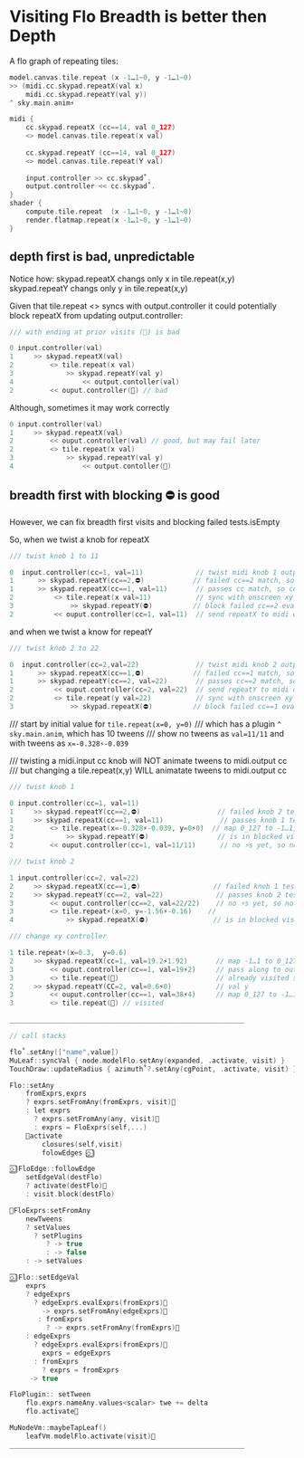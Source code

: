 
# Visiting Flo Breadth is better then Depth

A flo graph of repeating tiles:

```c
model.canvas.tile.repeat (x -1…1~0, y -1…1~0)
>> (midi.cc.skypad.repeatX(val x)
    midi.cc.skypad.repeatY(val y))
^ sky.main.anim⚡️

midi {
    cc.skypad.repeatX (cc==14, val 0_127)
    <> model.canvas.tile.repeat(x val)
    
    cc.skypad.repeatY (cc==14, val 0_127)
    <> model.canvas.tile.repeat(Y val)
    
    input.controller >> cc.skypad˚.
    output.controller << cc.skypad˚.
}
shader {
    compute.tile.repeat  (x -1…1~0, y -1…1~0)
    render.flatmap.repeat(x -1…1~0, y -1…1~0)
}
```



## depth first is bad, unpredictable


Notice how:
    skypad.repeatX changs only x in tile.repeat(x,y)
    skypad.repeatY changs only y in tile.repeat(x,y)

Given that tile.repeat <> syncs with output.controller
it could potentially block repeatX from updating output.controller:


```c
/// with ending at prior visits (🏁) is bad

0 input.controller(val)
1     >> skypad.repeatX(val)
2         <> tile.repeat(x val)
3             >> skypad.repeatY(val y)
4                 << output.contoller(val)
2         << ouput.controller(🏁) // bad
```

Although, sometimes it may work correctly

```c
0 input.controller(val)
1     >> skypad.repeatX(val)
2         << ouput.controller(val) // good, but may fail later
2         <> tile.repeat(x val)
3             >> skypad.repeatY(val y)
4                 << output.contoller(🏁)
```

## breadth first with blocking ⛔️ is good

However, we can fix breadth first visits and blocking failed tests.isEmpty

So, when we twist a knob for repeatX

```c
/// twist knob 1 to 11

0  input.controller(cc=1, val=11)             // twist midi knob 1 outputs 11
1      >> skypad.repeatY(cc==2,⛔️)            // failed cc==2 match, so block ⛔️
1      >> skypad.repeatX(cc==1, val=11)       // passes cc match, so continue
2          <> tile.repeat(x val=11)           // sync with onscreen xy control
3              >> skypad.repeatY(⛔️)          // block failed cc==2 eval
2          << ouput.controller(cc=1, val=11)  // send repeatX to midi output
```

and when we twist a know for repeatY

```c
/// twist knob 2 to 22

0  input.controller(cc=2,val=22)              // twist midi knob 2 outputs 22
1      >> skypad.repeatX(cc==1,⛔️)            // failed cc==1 match, so block ⛔️
1      >> skypad.repeatY(cc==2, val=22)       // passes cc==2 match, so continue
2          << ouput.controller(cc=2, val=22)  // send repeatY to midi output
2          <> tile.repeat(y val=22)           // sync with onscreen xy control
3              >> skypad.repeatX(⛔️)          // block failed cc==1 eval
```

/// start by initial value for `tile.repeat(x=0, y=0)`
/// which has a plugin `^ sky.main.anim`, which has 10 tweens
/// show no tweens as `val=11/11` and with tweens as `x=-0.328⚡️-0.039`

/// twisting a midi.input cc knob will NOT animate tweens to midi.output cc
/// but changing a tile.repeat(x,y) WILL animatate tweens to midi.output cc
```c
/// twist knob 1

0 input.controller(cc=1, val=11)
1     >> skypad.repeatY(cc==2,⛔️)                   // failed knob 2 test so block
1     >> skypad.repeatX(cc==1, val=11)              // passes knob 1 test so continue
2         <> tile.repeat(x=-0.328⚡️-0.039, y=0⚡️0)  // map 0_127 to -1…1, with 1st ⚡️
3             >> skypad.repeatY(⛔️)                 // is in blocked visit, so ignore
2         << ouput.controller(cc=1, val=11/11)      // no ⚡️s yet, so no animation

/// twist knob 2

1 input.controller(cc=2, val=22)
2     >> skypad.repeatX(cc==1,⛔️)                  // failed knob 1 test so block
2     >> skypad.repeatY(cc==2, val=22)             // passes knob 2 test so continue
3         << ouput.controller(cc==2, val=22/22)    // no ⚡️s yet, so no animatin
3         <> tile.repeat⚡️(x=0, y=-1.56⚡️-0.16)    //
4             >> skypad.repeatX(⛔️)                // is in blocked visit, so ignore

/// change xy controller

1 tile.repeat⚡️(x=0.3,  y=0.6)
2     >> skypad.repeatX(cc=1, val=19.2⚡️1.92)       // map -1…1 to 0_127 with 1st ⚡️
3         << ouput.controller(cc==1, val=19⚡️2)     // pass along to output controller
3         <> tile.repeat(🏁)                        // already visited self
2     >> skypad.repeatY(CC=2, val=0.6⚡️0)           // val y
3         << ouput.controller(cc==1, val=38⚡️4)     // map 0_127 to -1…1 with 1st ⚡️
3         <> tile.repeat(🏁) // visited

__________________________________________________________

// call stacks

flo˚.setAny(["name",value])
MuLeaf::syncVal { node.modelFlo.setAny(expanded, .activate, visit) }
TouchDraw::updateRadius { azimuth˚?.setAny(cgPoint, .activate, visit) }

Flo::setAny
    fromExprs,exprs
    ? exprs.setFromAny(fromExprs, visit)🔷
    : let exprs
      ? exprs.setFromAny(any, visit)🔷
      : exprs = FloExprs(self,...)
    🚦activate
        closures(self,visit)
        folowEdges ⬦⃣

⬦⃣ FloEdge::followEdge
    setEdgeVal(destFlo)
    ? activate(destFlo)🚦
    : visit.block(destFlo)

🔷FloExprs:setFromAny
    newTweens
    ? setValues
      ? setPlugins
         ? -> true
         : -> false
    : -> setValues

⬦⃣ Flo::setEdgeVal
    exprs
    ? edgeExprs
      ? edgeExprs.evalExprs(fromExprs)🔸
        -> exprs.setFromAny(edgeExprs)🔷
       : fromExprs
         ? -> exprs.setFromAny(fromExprs)🔷
    : edgeExprs
      ? edgeExprs.evalExprs(fromExprs)🔸
        exprs = edgeExprs
      : fromExprs
        ? exprs = fromExprs
     -> true

FloPlugin:: setTween
    flo.exprs.nameAny.values<scalar> twe += delta
    flo.activate🚦

MuNodeVm::maybeTapLeaf()
    leafVm.modelFlo.activate(visit)🚦
__________________________________________________________

